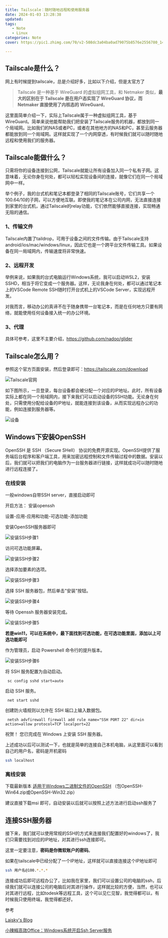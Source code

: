 ```yaml
---
title: Tailscale：随时随地远程和使用服务器
date: 2024-01-03 13:28:38
updated:
tags:
   - Note
   - Linux
categories: Note
cover: https://pic1.zhimg.com/70/v2-508dc3a04ba0ad79075b8576e2556780_1440w.jpg

---
```


## Tailscale是什么？

网上有时候提到tailscale，总是介绍好多，比如以下介绍，但是太官方了

> Tailscale 是一种基于 WireGuard 的虚拟组网工具，和 Netmaker 类似，**最大的区别在于 Tailscale 是在用户态实现了 WireGuard 协议，而 Netmaker 直接使用了内核态的 WireGuard**。

这里面简单介绍一下，实际上Tailscale属于一种虚拟组网工具，基于WireGuard。简单来说他能帮助我们把安装了Tailscale服务的机器，都放到同一个局域网。比如我们的NAS或者PC，或者在其他地方的NAS和PC，甚至云服务器都能放到同一个局域网。这样就实现了一个内网穿透，有时候我们就可以随时随地远程和使用我们的服务器。



## **Tailscale能做什么？**

只需将你的设备连接到公网，Tailscale就能让所有设备加入同一个私有子网。这意味着，无论你身在何处，都可以轻松实现设备间的连接，就像它们在同一个局域网中一样。

举个例子，我的台式机和笔记本都登录了相同的Tailscale账号，它们共享一个100.64/10的子网，可以方便地互联。即使我的笔记本在公司内网，无法直接连接到家里的台式机，通过Tailscale的relay功能，它们依然能够直接连接，实现畅通无阻的通信。

### **1、传输文件**

Tailscale内置了taildrop，可用于设备之间的文件传输。由于Tailscale支持android/ios/mac/windows/linux，因此它也是一个跨平台文件传输工具。如果设备在同一局域网内，传输速度将非常快速。

### **2、远程开发**

举例来说，如果我的台式电脑运行Windows系统，我可以启动WSL2，安装SSHD，相当于将它变成一个服务器。这样，无论我身在何处，都可以通过笔记本上的VSCode Remote SSH随时打开台式机上的VSCode Server，实现远程开发。

对我而言，移动办公的真谛不在于随身携带一台笔记本，而是在任何地方只要有网络，就能使用任何设备接入统一的办公环境。

### **3、代理**

具体可参考，这里不主要介绍，https://github.com/nadoo/glider

## **Tailscale怎么用？**

参照这个官方页面安装，然后登录即可：https://tailscale.com/download

![Tailscale官网](https://picx.zhimg.com/v2-0f0f761a65f56a0818e53fdef6592e11.png)







如下图所示，一旦登录，每台设备都会被分配一个对应的IP地址。此时，所有设备实际上都在同一个局域网内，接下来我们可以启动设备的SSH功能。无论身在何处，只需使用分配给设备的IP地址，就能连接到该设备，从而实现远程办公的功能，例如连接到服务器等。

![设备](https://picx.zhimg.com/v2-5c27422f68e185584f24f59621ae1ebf.png)







## **Windows下安装OpenSSH**

OpenSSH 是 SSH （Secure SHell） 协议的免费开源实现。OpenSSH提供了服务端后台程序和客户端工具，用来加密远程控制和文件传输过程中的数据。安装以后，我们就可以把我们的电脑作为一台服务器进行链接，这样就成功可以随时随地进行远程连接了。

### **在线安装**

一般windows自带SSH server，直接启动即可

开启方法： 安装openssh

设置-应用-应用和功能-可选功能-添加功能

安装OpenSSH服务器即可

![安装SSH步骤1](https://picx.zhimg.com/v2-aeb2d713f14ed7cf9c25f2340190a631.webp)







访问可选功能屏幕。

![安装SSH步骤2](https://picx.zhimg.com/v2-f94b788ac25b51a54a85bf0074d81941.webp)







选择添加要素的选项。

![安装SSH步骤3](https://picx.zhimg.com/v2-15d13a44cccd6e77e83d833b5ca28b7e.webp)







选择 SSH 服务器包，然后单击"安装"按钮。

![安装SSH步骤4](https://pic1.zhimg.com/v2-7087d6f462dc72d88429d3825ac9f160.webp)







等待 Openssh 服务器安装完成。

![安装SSH步骤5](https://pica.zhimg.com/v2-cf48691afcf3e5e8340c490e46d59c94.webp)





**若是win11，可以在系统中，最下面找到可选功能，在可选功能里面，添加以上可选功能即可**

作为管理员，启动 Powershell 命令行的提升版本。

![安装SSH步骤6](https://picx.zhimg.com/v2-967a457fd357ab32cd55c5440953af9a.webp)







将 SSH 服务配置为自动启动。

```
 sc config sshd start=auto
```

启动 SSH 服务。

```
 net start sshd
```

创建防火墙规则以允许在 SSH 端口上输入数据包。

```
 netsh advfirewall firewall add rule name="SSH PORT 22" dir=in action=allow protocol=TCP localport=22
```

祝贺！ 您已完成在 Windows 上安装 SSH 服务器。



上述成功以后可以测试一下，也就是简单的连接自己本机电脑，从这里面可以看到自己的用户名，密码是开机密码

```bash
ssh localhost
```

### **离线安装**

下载最新版本 [适用于Windows二进制文件的OpenSSH](https://github.com/PowerShell/Win32-OpenSSH/releases) （包OpenSSH-Win64.zip或OpenSSH-Win32.zip）

建议直接下载msi 即可，自动安装以后就可以按照上述方法进行启动ssh服务了

## **连接SSH服务器**

接下来，我们就可以使用常规的SSH的方式来连接我们配置好的windows了，我们只需要找到对应的IP地址，对其进行ssh连接即可。

这里一定要注意，**密码是你微软账户的密码**。



如果在tailscale中已经分配了一个IP地址，这样就可以直接连接这个IP地址即可

```bash
ssh 用户名@100.*.*.*
```



连接成功后即可远程办公了，比如我在家里，我们可以设置公司的电脑的ssh，后续我们就可以连接公司的电脑后对其进行操作，这样就比较的方便，当然，也可以对其进行远程，比如todesk等远程工具，这个可以见仁见智，我觉得都可以，有时候我只使用终端，我觉得都还好。

参考

[Laisky's Blog](https://blog.laisky.com/p/tailscale/)

[小辣椒高效Office：Windows系统开启Ssh Server服务](https://zhuanlan.zhihu.com/p/452890363)
